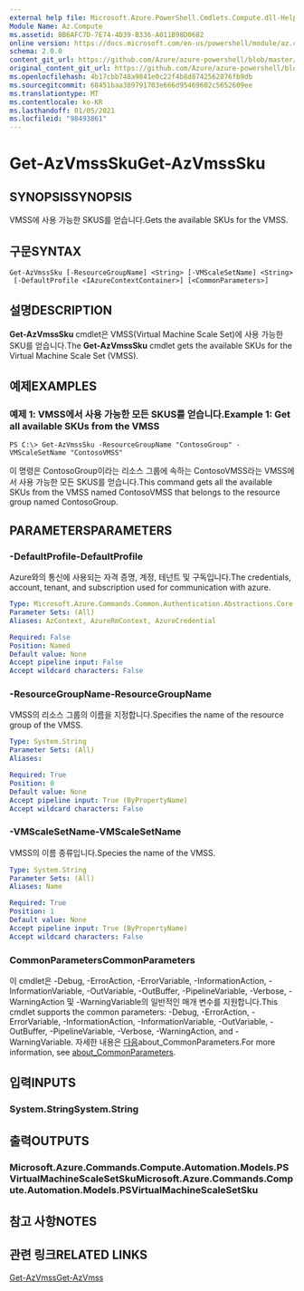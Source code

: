 ```yaml
---
external help file: Microsoft.Azure.PowerShell.Cmdlets.Compute.dll-Help.xml
Module Name: Az.Compute
ms.assetid: BB6AFC7D-7E74-4D39-B336-A011B98D0682
online version: https://docs.microsoft.com/en-us/powershell/module/az.compute/get-azvmsssku
schema: 2.0.0
content_git_url: https://github.com/Azure/azure-powershell/blob/master/src/Compute/Compute/help/Get-AzVmssSku.md
original_content_git_url: https://github.com/Azure/azure-powershell/blob/master/src/Compute/Compute/help/Get-AzVmssSku.md
ms.openlocfilehash: 4b17cbb748a9841e0c22f4b8d8742562876fb9db
ms.sourcegitcommit: 68451baa389791703e666d95469602c5652609ee
ms.translationtype: MT
ms.contentlocale: ko-KR
ms.lasthandoff: 01/05/2021
ms.locfileid: "98493861"
---
```

# <span data-ttu-id="5812c-101">Get-AzVmssSku</span><span class="sxs-lookup"><span data-stu-id="5812c-101">Get-AzVmssSku</span></span>

## <span data-ttu-id="5812c-102">SYNOPSIS</span><span class="sxs-lookup"><span data-stu-id="5812c-102">SYNOPSIS</span></span>
<span data-ttu-id="5812c-103">VMSS에 사용 가능한 SKUS를 얻습니다.</span><span class="sxs-lookup"><span data-stu-id="5812c-103">Gets the available SKUs for the VMSS.</span></span>

## <span data-ttu-id="5812c-104">구문</span><span class="sxs-lookup"><span data-stu-id="5812c-104">SYNTAX</span></span>

```
Get-AzVmssSku [-ResourceGroupName] <String> [-VMScaleSetName] <String>
 [-DefaultProfile <IAzureContextContainer>] [<CommonParameters>]
```

## <span data-ttu-id="5812c-105">설명</span><span class="sxs-lookup"><span data-stu-id="5812c-105">DESCRIPTION</span></span>
<span data-ttu-id="5812c-106">**Get-AzVmssSku** cmdlet은 VMSS(Virtual Machine Scale Set)에 사용 가능한 SKU를 얻습니다.</span><span class="sxs-lookup"><span data-stu-id="5812c-106">The **Get-AzVmssSku** cmdlet gets the available SKUs for the Virtual Machine Scale Set (VMSS).</span></span>

## <span data-ttu-id="5812c-107">예제</span><span class="sxs-lookup"><span data-stu-id="5812c-107">EXAMPLES</span></span>

### <span data-ttu-id="5812c-108">예제 1: VMSS에서 사용 가능한 모든 SKUS를 얻습니다.</span><span class="sxs-lookup"><span data-stu-id="5812c-108">Example 1: Get all available SKUs from the VMSS</span></span>
```
PS C:\> Get-AzVmssSku -ResourceGroupName "ContosoGroup" -VMScaleSetName "ContosoVMSS"
```

<span data-ttu-id="5812c-109">이 명령은 ContosoGroup이라는 리소스 그룹에 속하는 ContosoVMSS라는 VMSS에서 사용 가능한 모든 SKUS를 얻습니다.</span><span class="sxs-lookup"><span data-stu-id="5812c-109">This command gets all the available SKUs from the VMSS named ContosoVMSS that belongs to the resource group named ContosoGroup.</span></span>

## <span data-ttu-id="5812c-110">PARAMETERS</span><span class="sxs-lookup"><span data-stu-id="5812c-110">PARAMETERS</span></span>

### <span data-ttu-id="5812c-111">-DefaultProfile</span><span class="sxs-lookup"><span data-stu-id="5812c-111">-DefaultProfile</span></span>
<span data-ttu-id="5812c-112">Azure와의 통신에 사용되는 자격 증명, 계정, 테넌트 및 구독입니다.</span><span class="sxs-lookup"><span data-stu-id="5812c-112">The credentials, account, tenant, and subscription used for communication with azure.</span></span>

```yaml
Type: Microsoft.Azure.Commands.Common.Authentication.Abstractions.Core.IAzureContextContainer
Parameter Sets: (All)
Aliases: AzContext, AzureRmContext, AzureCredential

Required: False
Position: Named
Default value: None
Accept pipeline input: False
Accept wildcard characters: False
```

### <span data-ttu-id="5812c-113">-ResourceGroupName</span><span class="sxs-lookup"><span data-stu-id="5812c-113">-ResourceGroupName</span></span>
<span data-ttu-id="5812c-114">VMSS의 리소스 그룹의 이름을 지정합니다.</span><span class="sxs-lookup"><span data-stu-id="5812c-114">Specifies the name of the resource group of the VMSS.</span></span>

```yaml
Type: System.String
Parameter Sets: (All)
Aliases:

Required: True
Position: 0
Default value: None
Accept pipeline input: True (ByPropertyName)
Accept wildcard characters: False
```

### <span data-ttu-id="5812c-115">-VMScaleSetName</span><span class="sxs-lookup"><span data-stu-id="5812c-115">-VMScaleSetName</span></span>
<span data-ttu-id="5812c-116">VMSS의 이름 종류입니다.</span><span class="sxs-lookup"><span data-stu-id="5812c-116">Species the name of the VMSS.</span></span>

```yaml
Type: System.String
Parameter Sets: (All)
Aliases: Name

Required: True
Position: 1
Default value: None
Accept pipeline input: True (ByPropertyName)
Accept wildcard characters: False
```

### <span data-ttu-id="5812c-117">CommonParameters</span><span class="sxs-lookup"><span data-stu-id="5812c-117">CommonParameters</span></span>
<span data-ttu-id="5812c-118">이 cmdlet은 -Debug, -ErrorAction, -ErrorVariable, -InformationAction, -InformationVariable, -OutVariable, -OutBuffer, -PipelineVariable, -Verbose, -WarningAction 및 -WarningVariable의 일반적인 매개 변수를 지원합니다.</span><span class="sxs-lookup"><span data-stu-id="5812c-118">This cmdlet supports the common parameters: -Debug, -ErrorAction, -ErrorVariable, -InformationAction, -InformationVariable, -OutVariable, -OutBuffer, -PipelineVariable, -Verbose, -WarningAction, and -WarningVariable.</span></span> <span data-ttu-id="5812c-119">자세한 내용은 [다음](http://go.microsoft.com/fwlink/?LinkID=113216)about_CommonParameters.</span><span class="sxs-lookup"><span data-stu-id="5812c-119">For more information, see [about_CommonParameters](http://go.microsoft.com/fwlink/?LinkID=113216).</span></span>

## <span data-ttu-id="5812c-120">입력</span><span class="sxs-lookup"><span data-stu-id="5812c-120">INPUTS</span></span>

### <span data-ttu-id="5812c-121">System.String</span><span class="sxs-lookup"><span data-stu-id="5812c-121">System.String</span></span>

## <span data-ttu-id="5812c-122">출력</span><span class="sxs-lookup"><span data-stu-id="5812c-122">OUTPUTS</span></span>

### <span data-ttu-id="5812c-123">Microsoft.Azure.Commands.Compute.Automation.Models.PSVirtualMachineScaleSetSku</span><span class="sxs-lookup"><span data-stu-id="5812c-123">Microsoft.Azure.Commands.Compute.Automation.Models.PSVirtualMachineScaleSetSku</span></span>

## <span data-ttu-id="5812c-124">참고 사항</span><span class="sxs-lookup"><span data-stu-id="5812c-124">NOTES</span></span>

## <span data-ttu-id="5812c-125">관련 링크</span><span class="sxs-lookup"><span data-stu-id="5812c-125">RELATED LINKS</span></span>

[<span data-ttu-id="5812c-126">Get-AzVmss</span><span class="sxs-lookup"><span data-stu-id="5812c-126">Get-AzVmss</span></span>](./Get-AzVmss.md)


